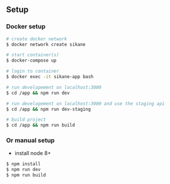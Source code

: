 ## Setup

### Docker setup
``` bash
# create docker network
$ docker network create sikane

# start container(s)
$ docker-compose up

# login to container
$ docker exec -it sikane-app bash

# run developement on localhost:3000
$ cd /app && npm run dev

# run developement on localhost:3000 and use the staging api
$ cd /app && npm run dev-staging

# build project
$ cd /app && npm run build
```


### Or manual setup
- install node 8+

``` bash
$ npm install
$ npm run dev
$ npm run build
```
